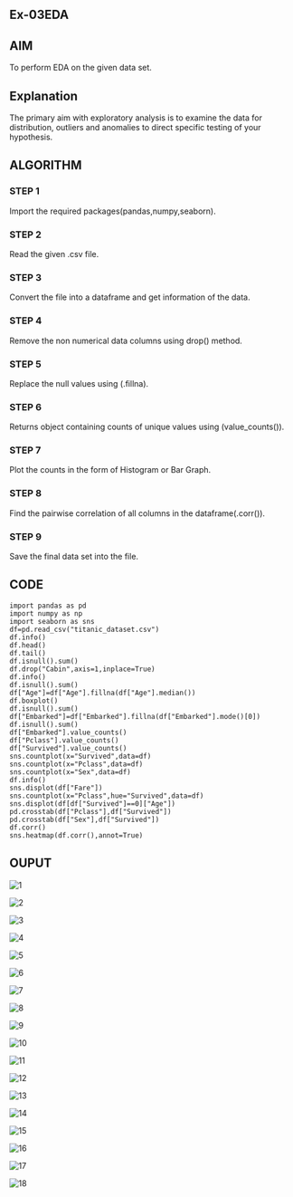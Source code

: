 ## Ex-03EDA

## AIM
To perform EDA on the given data set.

## Explanation
The primary aim with exploratory analysis is to examine the data for distribution, outliers and anomalies to direct specific testing of your hypothesis.

## ALGORITHM

### STEP 1
Import the required packages(pandas,numpy,seaborn).

### STEP 2
Read the given .csv file.

### STEP 3
Convert the file into a dataframe and get information of the data.

### STEP 4
Remove the non numerical data columns using drop() method.

### STEP 5
Replace the null values using (.fillna).

### STEP 6
Returns object containing counts of unique values using (value_counts()).

### STEP 7
Plot the counts in the form of Histogram or Bar Graph.

### STEP 8
Find the pairwise correlation of all columns in the dataframe(.corr()).

### STEP 9
Save the final data set into the file.

## CODE
~~~
import pandas as pd
import numpy as np
import seaborn as sns
df=pd.read_csv("titanic_dataset.csv")
df.info()
df.head()
df.tail()
df.isnull().sum()
df.drop("Cabin",axis=1,inplace=True)
df.info()
df.isnull().sum()
df["Age"]=df["Age"].fillna(df["Age"].median())
df.boxplot()
df.isnull().sum()
df["Embarked"]=df["Embarked"].fillna(df["Embarked"].mode()[0])
df.isnull().sum()
df["Embarked"].value_counts()
df["Pclass"].value_counts()
df["Survived"].value_counts()
sns.countplot(x="Survived",data=df)
sns.countplot(x="Pclass",data=df)
sns.countplot(x="Sex",data=df)
df.info()
sns.displot(df["Fare"])
sns.countplot(x="Pclass",hue="Survived",data=df)
sns.displot(df[df["Survived"]==0]["Age"])
pd.crosstab(df["Pclass"],df["Survived"])
pd.crosstab(df["Sex"],df["Survived"])
df.corr()
sns.heatmap(df.corr(),annot=True)
~~~
## OUPUT
![1](https://user-images.githubusercontent.com/95342910/162871813-1e64c3f4-e76e-4df9-b876-4ab9ac8eb3d0.png)

![2](https://user-images.githubusercontent.com/95342910/162871865-0471f15a-c8c1-4e9a-9790-b318bea2a716.png)

![3](https://user-images.githubusercontent.com/95342910/162871952-9b0f18cf-b93a-4128-b443-4a214a76de4f.png)

![4](https://user-images.githubusercontent.com/95342910/162872014-b93acdd7-d348-4b91-b4a9-08b2b4a46e89.png)

![5](https://user-images.githubusercontent.com/95342910/162872086-c2ffd763-3899-4a8a-a104-b25ed1a71a79.png)

![6](https://user-images.githubusercontent.com/95342910/162872142-c1d43690-1ad8-4803-b020-04b7c46e1b26.png)

![7](https://user-images.githubusercontent.com/95342910/162872208-cf9c1f33-0085-4ad1-bc7f-4b89507f7457.png)

![8](https://user-images.githubusercontent.com/95342910/162872248-2fe4565a-6910-44df-bff1-5700c32b5c9e.png)

![9](https://user-images.githubusercontent.com/95342910/162872277-37f93e97-ed5b-4b75-8940-fc991fb6eb58.png)

![10](https://user-images.githubusercontent.com/95342910/162872296-f8f198cd-5364-41b2-9b96-c081119c8135.png)

![11](https://user-images.githubusercontent.com/95342910/162872328-5e741b3d-195a-4362-8ed1-0018e7581d2e.png)

![12](https://user-images.githubusercontent.com/95342910/162872377-9fbe11d0-68a5-4e20-bb9d-e4760f57acbc.png)

![13](https://user-images.githubusercontent.com/95342910/162872539-0fad95a8-ca3e-4129-a3b6-aff31ef05eb8.png)

![14](https://user-images.githubusercontent.com/95342910/162872604-36ae1d12-3ffc-4a7f-a21a-a197b530383e.png)

![15](https://user-images.githubusercontent.com/95342910/162872639-7973771e-cba4-43dd-a84e-0d3f800df574.png)

![16](https://user-images.githubusercontent.com/95342910/162872665-5af6a138-ce0a-4a58-8d20-de27ad8ed846.png)

![17](https://user-images.githubusercontent.com/95342910/162872697-b14efcb1-7d1b-4aa7-823c-b297d44f0cd0.png)

![18](https://user-images.githubusercontent.com/95342910/162872721-08e484be-cafb-4baf-8e75-a4a4f63e3d5e.png)
